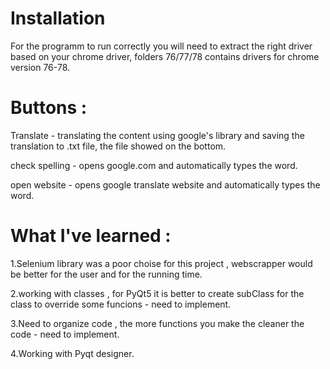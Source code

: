 # Installation

For the programm to run correctly you will need to extract the right driver based on your chrome driver, folders 76/77/78 contains drivers for chrome version 76-78.

# Buttons : 

Translate - translating the content using google's library and saving the translation to .txt file, the file showed on the bottom.

check spelling - opens google.com and automatically types the word.

open website - opens google translate website and automatically types the word.



# What I've learned :

1.Selenium library was a poor choise for this project , webscrapper would be better for the user and for the running time.

2.working with classes , for PyQt5 it is better to create subClass for the class to override some funcions - need to implement.

3.Need to organize code , the more functions you make the cleaner the code - need to implement.

4.Working with Pyqt designer.

 
